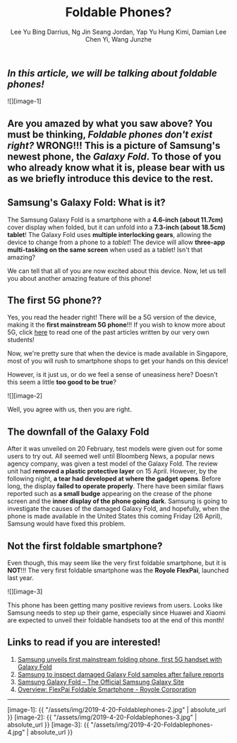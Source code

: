 ﻿---
title: Foldable Phones?
categories: article
tags: foldable samsung
author: Lee Yu Bing Darrius, Ng Jin Seang Jordan, Yap Yu Hung Kimi, Damian Lee Chen Yi, Wang Junzhe
image: "/assets/img/2019-4-20-Foldablephones-1.jpg"
questions:
- question: "Which statement is correct about the Galaxy Fold?"
  answer: 
  - text: "The Galaxy Fold allows four-app multi-tasking on the same screen when used as a tablet."
    correct: false
  - text: "The Galaxy Fold is the first 6G phone ever created."
    correct: false
  - text: "The Galaxy Fold uses multiple interlocking gears to allow the phone to change into a tablet"
    correct: true
  - text: "The Galaxy Fold will be made available to Singaporeans on Friday, 26 April"
    correct: false
- question: "How do you think a foldable phone can be made?" # open-ended, no answers
---

## **_In this article, we will be talking about foldable phones!_** 

![][image-1] 

## **Are you amazed by what you saw above? You must be thinking,** _Foldable phones don't exist right?_ **WRONG!!! This is a picture of Samsung's newest phone, the _Galaxy Fold_. To those of you who already know what it is, please bear with us as we briefly introduce this device to the rest.**


## **Samsung's Galaxy Fold: What is it?**

The Samsung Galaxy Fold is a smartphone with a **4.6-inch (about 11.7cm)** cover display when folded, but it can unfold into a **7.3-inch (about 18.5cm) tablet**! The Galaxy Fold uses **multiple interlocking gears**, allowing the device to change from a phone to a _tablet_! The device will allow **three-app multi-tasking on the same screen** when used as a tablet! Isn't that amazing?

We can tell that all of you are now excited about this device. Now, let us tell you about another amazing feature of this phone!


## **The first 5G phone??**

Yes, you read the header right! There will be a 5G version of the device, making it the **first mainstream 5G phone**!!! If you wish to know more about 5G, click [here](https://dunmanhigh.github.io/smarticc/2018/07/13/5g-the-network-of-tomorrow) to read one of the past articles written by our very own students!


Now, we're pretty sure that when the device is made available in Singapore, most of you will rush to smartphone shops to get your hands on this device!

However, is it just us, or do we feel a sense of uneasiness here? Doesn't this seem a little **too good to be true**?

![][image-2] 

Well, you agree with us, then you are right.


## **The downfall of the Galaxy Fold**

After it was unveiled on 20 February, test models were given out for some users to try out. All seemed well until Bloomberg News, a popular news agency company, was given a test model of the Galaxy Fold. The review unit had **removed a plastic protective layer** on 15 April. However, by the following night, **a tear had developed at where the gadget opens**. Before long, the display **failed to operate properly**. There have been similar flaws reported such as **a small budge** appearing on the crease of the phone screen and the **inner display of the phone going dark**. Samsung is going to investigate the causes of the damaged Galaxy Fold, and hopefully, when the phone is made available in the United States this coming Friday (26 April), Samsung would have fixed this problem.


## **Not the first foldable smartphone?**

Even though, this may seem like the very first foldable smartphone, but it is **NOT**!!! The very first foldable smartphone was the **Royole FlexPai**, launched last year.

![][image-3]

This phone has been getting many positive reviews from users. Looks like Samsung needs to step up their game, especially since Huawei and Xiaomi are expected to unveil their foldable handsets too at the end of this month!


## Links to read if you are interested!
1. [Samsung unveils first mainstream folding phone, first 5G handset with Galaxy Fold](https://www.straitstimes.com/tech/smartphones/samsung-unveils-folding-phone-with-galaxy-fold)
2. [Samsung to inspect damaged Galaxy Fold samples after failure reports](https://www.straitstimes.com/world/united-states/samsung-says-will-inspect-damaged-galaxy-fold-samples-after-failure-reports)
3. [Samsung Galaxy Fold – The Official Samsung Galaxy Site](https://www.samsung.com/global/galaxy/galaxy-fold/)
4. [Overview: FlexPai Foldable Smartphone - Royole Corporation](https://www.royole.com/en/flexpai)
***


[image-1]: {{ "/assets/img/2019-4-20-Foldablephones-2.jpg" | absolute_url }}
[image-2]: {{ "/assets/img/2019-4-20-Foldablephones-3.jpg" | absolute_url }}
[image-3]: {{ "/assets/img/2019-4-20-Foldablephones-4.jpg" | absolute_url }}